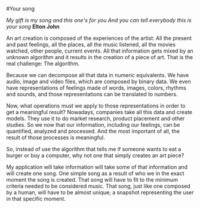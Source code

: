 #Your song

*My gift is my song and this one's for you
And you can tell everybody this is your song* **Elton John**

An art creation is composed of the experiences of the artist: All the present and past feelings, all the places, all the music listened, all the movies watched, other people, current events. All that information gets mixed by an unknown algorithm and it results in the creation of a piece of art.
That is the real challenge: The algorithm.

Because we can decompose all that data in numeric equivalents. We have audio, image and video files, which are composed by binary data. We even have representations of feelings made of words, images, colors, rhythms and sounds, and those representations can be translated to numbers.

Now, what operations must we apply to those representations in order to get a meaningful result? Nowadays, companies take all this data and create models. They use it to do market research, product placement and other studies. So we now that our information, including our feelings, can be quantified, analyzed and processed. And the most important of all, the result of those processes is meaningful. 

So, instead of use the algorithm that tells me if someone wants to eat a burger or buy a computer, why not one that simply creates an art piece?

My application will take information will take some of that information and will create one song. One simple song as a result of who we in the exact moment the song is created. That song will have to fit to the minimum criteria needed to be considered music. That song, just like one composed by a human, will have to be almost unique; a snapshot representing the user in that specific moment.





